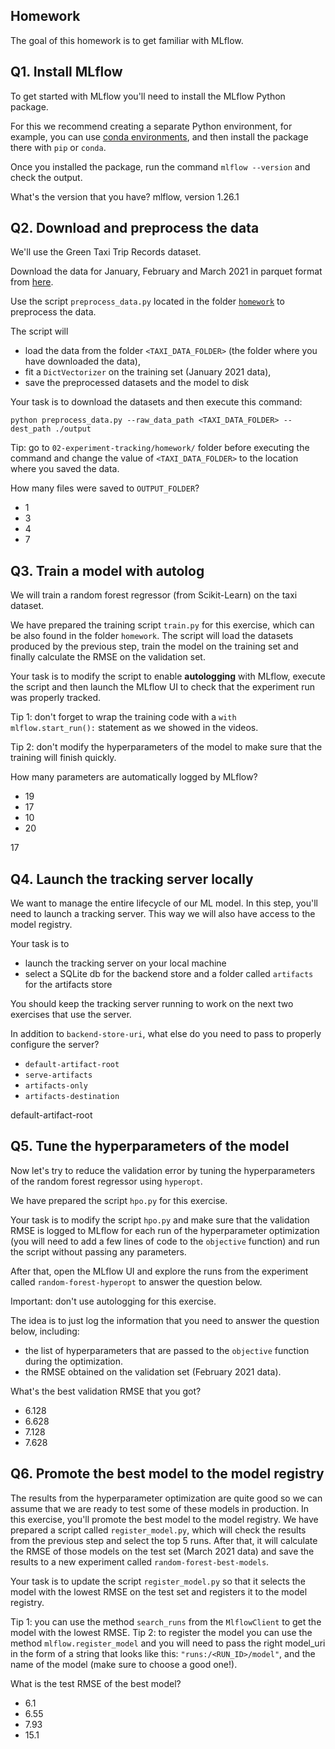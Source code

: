 ## Homework

The goal of this homework is to get familiar with MLflow.


## Q1. Install MLflow

To get started with MLflow you'll need to install the MLflow Python package.

For this we recommend creating a separate Python environment, for example, you can use [conda environments](https://docs.conda.io/projects/conda/en/latest/user-guide/getting-started.html#managing-envs), and then install the package there with `pip` or `conda`.

Once you installed the package, run the command `mlflow --version` and check the output.

What's the version that you have?
mlflow, version 1.26.1

## Q2. Download and preprocess the data

We'll use the Green Taxi Trip Records dataset. 

Download the data for January, February and March 2021 in parquet format from [here](https://www1.nyc.gov/site/tlc/about/tlc-trip-record-data.page).

Use the script `preprocess_data.py` located in the folder [`homework`](https://github.com/DataTalksClub/mlops-zoomcamp/tree/main/02-experiment-tracking/homework) to preprocess the data.

The script will

- load the data from the folder `<TAXI_DATA_FOLDER>` (the folder where you have downloaded the data),
- fit a `DictVectorizer` on the training set (January 2021 data),
- save the preprocessed datasets and the model to disk

Your task is to download the datasets and then execute this command:

```
python preprocess_data.py --raw_data_path <TAXI_DATA_FOLDER> --dest_path ./output
```

Tip: go to `02-experiment-tracking/homework/` folder before executing the command and change the value of `<TAXI_DATA_FOLDER>` to the location where you saved the data.

How many files were saved to `OUTPUT_FOLDER`?

* 1
* 3
* 4
* 7


## Q3. Train a model with autolog

We will train a random forest regressor (from Scikit-Learn) on the taxi dataset.

We have prepared the training script `train.py` for this exercise, which can be also found in the folder `homework`. The script will load the datasets produced by the previous step, train the model on the training set and finally calculate the RMSE on the validation set.

Your task is to modify the script to enable **autologging** with MLflow, execute the script and then launch the MLflow UI to check that the experiment run was properly tracked. 

Tip 1: don't forget to wrap the training code with a `with mlflow.start_run():` statement as we showed in the videos.

Tip 2: don't modify the hyperparameters of the model to make sure that the training will finish quickly.

How many parameters are automatically logged by MLflow?

* 19
* 17
* 10
* 20

17

## Q4. Launch the tracking server locally

We want to manage the entire lifecycle of our ML model. In this step, you'll need to launch a tracking server. This way we will also have access to the model registry. 

Your task is to

* launch the tracking server on your local machine
* select a SQLite db for the backend store and a folder called `artifacts` for the artifacts store

You should keep the tracking server running to work on the next two exercises that use the server.

In addition to `backend-store-uri`, what else do you need to pass to properly configure the server?

* `default-artifact-root`
* `serve-artifacts`
* `artifacts-only`
* `artifacts-destination`

default-artifact-root

## Q5. Tune the hyperparameters of the model

Now let's try to reduce the validation error by tuning the hyperparameters of the random forest regressor using `hyperopt`.

We have prepared the script `hpo.py` for this exercise. 

Your task is to modify the script `hpo.py` and make sure that the validation RMSE is logged to MLflow for each run of the hyperparameter optimization (you will need to add a few lines of code to the `objective` function) and run the script without passing any parameters.

After that, open the MLflow UI and explore the runs from the experiment called `random-forest-hyperopt` to answer the question below.

Important: don't use autologging for this exercise.

The idea is to just log the information that you need to answer the question below, including:

* the list of hyperparameters that are passed to the `objective` function during the optimization.
* the RMSE obtained on the validation set (February 2021 data).

What's the best validation RMSE that you got?

* 6.128
* 6.628
* 7.128
* 7.628


## Q6. Promote the best model to the model registry

The results from the hyperparameter optimization are quite good so we can assume that we are ready to test some of these models in production. In this exercise, you'll promote the best model to the model registry. We have prepared a script called `register_model.py`, which will check the results from the previous step and select the top 5 runs. After that, it will calculate the RMSE of those models on the test set (March 2021 data) and save the results to a new experiment called `random-forest-best-models`.

Your task is to update the script `register_model.py` so that it selects the model with the lowest RMSE on the test set and registers it to the model registry.

Tip 1: you can use the method `search_runs` from the `MlflowClient` to get the model with the lowest RMSE.
Tip 2: to register the model you can use the method `mlflow.register_model` and you will need to pass the right model_uri in the form of a string that looks like this: `"runs:/<RUN_ID>/model"`, and the name of the model (make sure to choose a good one!).

What is the test RMSE of the best model?

* 6.1
* 6.55
* 7.93
* 15.1


